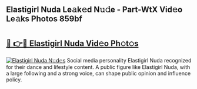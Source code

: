 ## Elastigirl Nuda Le𝚊k𝚎d N𝚞𝚍e - Part-WtX Vid𝚎o Le𝚊ks Photos 859bf

# <h2><a href="http://fbfg4k.evod.top/?m=Elastigirl+Nuda">🔗 👉🔴 Elastigirl Nuda Vid𝚎o Ph𝚘t𝚘s</a></h2>

[![Elastigirl Nuda N𝚞d𝚎s](https://i.imgur.com/8V9OHl7.gif)](http://fbfg4k.evod.top/?m=Elastigirl+Nuda)
Social media personality Elastigirl Nuda recognized for their dance and lifestyle content. A public figure like Elastigirl Nuda, with a large following and a strong voice, can shape public opinion and influence policy. 
